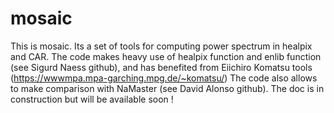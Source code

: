 # mosaic

This is mosaic.
Its a set of tools for computing power spectrum in healpix and CAR.
The code makes heavy use of healpix function and enlib function (see Sigurd Naess github), and has benefited from Eiichiro Komatsu tools (https://wwwmpa.mpa-garching.mpg.de/~komatsu/)
The code also allows to make comparison with NaMaster (see David Alonso github).
The doc is in construction but will be available soon !